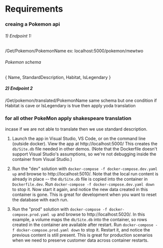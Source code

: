 # Requirements 
 
### creaing a Pokemon api

###### 1) Endpoint 1: 
/Get/Pokemon/PokemonName
ex: localhost:5000/pokemon/mewtwo

###### Pokemon schema
{
Name,
StandardDescription,
Habitat,
IsLegendary
}

##### 2) Endpoint 2
/Get/pokemon/translated/PokemonName
same schema but one condition
if Habitat is cave or IsLegendary is true then apply yoda translation

### for all other PokeMon apply shakespeare translation
incase if we are not able to translate then we use standard description.

1. Launch the app in Visual Studio, VS Code, or on the command line (outside docker).  View the app at http://localhost:5000/  This creates the `db/Site.db` file needed in other demos.  (Note that the Dockerfile doesn't support Visual Studio's assumptions, so we're not debugging inside the container from Visual Studio.)

2. Run the "dev" solution with `docker-compose -f docker-compose.dev.yaml up` and browse to http://localhost:5010/.  Note that the local run content is already in place -- the `db/Site.db` file is copied into the container in `Dockerfile.dev`.  Run `docker-compose -f docker-compose.dev.yaml down` to stop it.  Now start it again, and notice the new data created in this container is gone.  This is great for development when you want to reset the database with each run.

3. Run the "prod" solution with `docker-compose -f docker-compose.prod.yaml up` and browse to http://localhost:5020/.  In this example, a volume maps the `db/Site.db` into the container, so rows created in the container are available after restart.  Run `docker-compose -f docker-compsoe.prod.yaml down` to stop it.  Restart it, and notice the previous content is still present.  This is great for production scenarios when we need to preserve customer data across container restarts.
